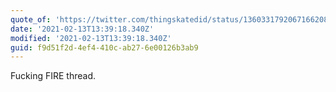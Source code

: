 ```yaml
---
quote_of: 'https://twitter.com/thingskatedid/status/1360331792067166208?s=09'
date: '2021-02-13T13:39:18.340Z'
modified: '2021-02-13T13:39:18.340Z'
guid: f9d51f2d-4ef4-410c-ab27-6e00126b3ab9
---
```

Fucking FIRE thread.
